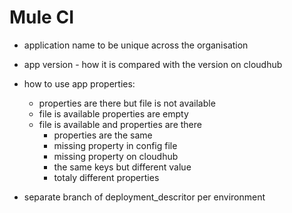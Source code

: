 # Mule CI

- application name to be unique across the organisation
- app version - how it is compared with the version on cloudhub
- how to use app properties:

	- properties are there but file is not available
	- file is available properties are empty
	- file is available and properties are there
		- properties are the same
		- missing property in config file
		- missing property on cloudhub
		- the same keys but different value
		- totaly different properties

- separate branch of deployment_descritor per environment
